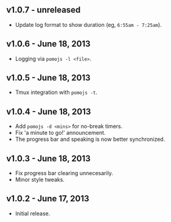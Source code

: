 ## v1.0.7 - unreleased

 * Update log format to show duration (eg, `6:55am - 7:25am`).

## v1.0.6 - June 18, 2013

 * Logging via `pomojs -l <file>`.

## v1.0.5 - June 18, 2013

 * Tmux integration with `pomojs -t`.

## v1.0.4 - June 18, 2013

 * Add `pomojs -d <mins>` for no-break timers.
 * Fix 'a minute to go!' announcement.
 * The progress bar and speaking is now better synchronized.

## v1.0.3 - June 18, 2013

 * Fix progress bar clearing unnecesarily.
 * Minor style tweaks.

## v1.0.2 - June 17, 2013

 * Initial release.
